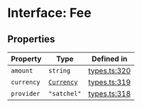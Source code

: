 # Interface: Fee

## Properties

| Property | Type | Defined in |
| ------ | ------ | ------ |
| `amount` | `string` | [types.ts:320](https://github.com/monerium/js-monorepo/blob/main/packages/sdk/src/types.ts#L320) |
| `currency` | [`Currency`](/docs/packages/sdk/enumerations/Currency.md) | [types.ts:319](https://github.com/monerium/js-monorepo/blob/main/packages/sdk/src/types.ts#L319) |
| `provider` | `"satchel"` | [types.ts:318](https://github.com/monerium/js-monorepo/blob/main/packages/sdk/src/types.ts#L318) |
